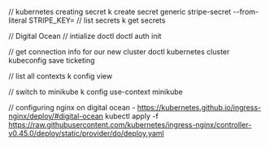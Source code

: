// kubernetes creating secret
k create secret generic stripe-secret --from-literal STRIPE_KEY=
// list secrets
k get secrets


// Digital Ocean
// intialize doctl
doctl auth init

// get connection info for our new cluster
doctl kubernetes cluster kubeconfig save ticketing

// list all contexts
k config view

// switch to minikube
k config use-context minikube

// configuring nginx on digital ocean - https://kubernetes.github.io/ingress-nginx/deploy/#digital-ocean
kubectl apply -f https://raw.githubusercontent.com/kubernetes/ingress-nginx/controller-v0.45.0/deploy/static/provider/do/deploy.yaml
